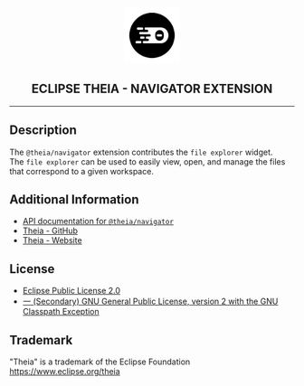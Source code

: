 <div align='center'>

<br />

<img src='https://raw.githubusercontent.com/eclipse-theia/theia/master/logo/theia.svg?sanitize=true' alt='theia-ext-logo' width='100px' />

<h2>ECLIPSE THEIA - NAVIGATOR EXTENSION</h2>

<hr />

</div>

## Description

The `@theia/navigator` extension contributes the `file explorer` widget.\
The `file explorer` can be used to easily view, open, and manage the files that correspond to a given workspace.

## Additional Information

- [API documentation for `@theia/navigator`](https://eclipse-theia.github.io/theia/docs/next/modules/navigator.html)
- [Theia - GitHub](https://github.com/eclipse-theia/theia)
- [Theia - Website](https://theia-ide.org/)

## License

- [Eclipse Public License 2.0](http://www.eclipse.org/legal/epl-2.0/)
- [一 (Secondary) GNU General Public License, version 2 with the GNU Classpath Exception](https://projects.eclipse.org/license/secondary-gpl-2.0-cp)

## Trademark
"Theia" is a trademark of the Eclipse Foundation
https://www.eclipse.org/theia
